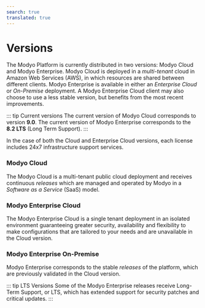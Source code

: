 ```yaml
---
search: true
translated: true
---
```


# Versions

The Modyo Platform is currently distributed in two versions: Modyo Cloud and Modyo Enterprise. Modyo Cloud is deployed in a _multi-tenant_ cloud in Amazon Web Services (AWS), in which resources are shared between different clients. Modyo Enterprise is available in either an _Enterprise Cloud_ or _On-Premise_ deployment. A Modyo Enterprise Cloud client may also choose to use a less stable version, but benefits from the most recent improvements.

::: tip Current versions
The current version of Modyo Cloud corresponds to version **9.0**. The current version of Modyo Enterprise corresponds to the **8.2 LTS** (Long Term Support).
:::

In the case of both the Cloud and Enterprise Cloud versions, each license includes 24x7 infrastructure support services.

### Modyo Cloud
The Modyo Cloud is a multi-tenant public cloud deployment and receives continuous _releases_ which are managed and operated by Modyo in a _Software as a Service_ (SaaS) model.


### Modyo Enterprise Cloud
The Modyo Enterprise Cloud is a single tenant deployment in an isolated environment guaranteeing greater security, availability and flexibility to make configurations that are tailored to your needs and are unavailable in the Cloud version.


### Modyo Enterprise On-Premise
Modyo Enterprise corresponds to the stable _releases_ of the platform, which are previously validated in the Cloud version.

::: tip LTS Versions
Some of the Modyo Enterprise releases receive Long-Term Support, or LTS, which has extended support for security patches and critical updates.
:::
